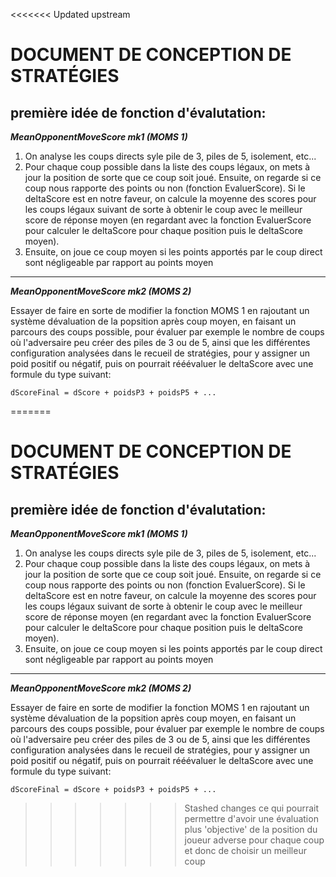 <<<<<<< Updated upstream
# DOCUMENT DE CONCEPTION DE STRATÉGIES

## première idée de fonction d'évalutation:

***MeanOpponentMoveScore mk1 (MOMS 1)***

1. On analyse les coups directs syle pile de 3, piles de 5, isolement, etc...
2. Pour chaque coup possible dans la liste des coups légaux, on mets à jour la position de sorte que ce coup soit joué.
Ensuite, on regarde si ce coup nous rapporte des points ou non (fonction EvaluerScore).
Si le deltaScore est en notre faveur, on calcule la moyenne des scores pour les coups légaux suivant de sorte à obtenir le coup avec le meilleur score de réponse moyen (en regardant avec la fonction EvaluerScore pour calculer le deltaScore pour chaque position puis le deltaScore moyen).
3. Ensuite, on joue ce coup moyen si les points apportés par le coup direct sont négligeable par rapport au points moyen

---

***MeanOpponentMoveScore mk2 (MOMS 2)***

Essayer de faire en sorte de modifier la fonction MOMS 1 en rajoutant un système dévaluation de la popsition après coup moyen, en faisant un parcours des coups possible, pour évaluer par exemple le nombre de coups où l'adversaire peu créer des piles de 3 ou de 5, ainsi que les différentes configuration analysées dans le recueil de stratégies, pour y assigner un poid positif ou négatif, puis on pourrait rééévaluer le deltaScore avec une formule du type suivant:

`dScoreFinal = dScore + poidsP3 + poidsP5 + ...`

=======
# DOCUMENT DE CONCEPTION DE STRATÉGIES

## première idée de fonction d'évalutation:

***MeanOpponentMoveScore mk1 (MOMS 1)***

1. On analyse les coups directs syle pile de 3, piles de 5, isolement, etc...
2. Pour chaque coup possible dans la liste des coups légaux, on mets à jour la position de sorte que ce coup soit joué.
Ensuite, on regarde si ce coup nous rapporte des points ou non (fonction EvaluerScore).
Si le deltaScore est en notre faveur, on calcule la moyenne des scores pour les coups légaux suivant de sorte à obtenir le coup avec le meilleur score de réponse moyen (en regardant avec la fonction EvaluerScore pour calculer le deltaScore pour chaque position puis le deltaScore moyen).
3. Ensuite, on joue ce coup moyen si les points apportés par le coup direct sont négligeable par rapport au points moyen

---

***MeanOpponentMoveScore mk2 (MOMS 2)***

Essayer de faire en sorte de modifier la fonction MOMS 1 en rajoutant un système dévaluation de la popsition après coup moyen, en faisant un parcours des coups possible, pour évaluer par exemple le nombre de coups où l'adversaire peu créer des piles de 3 ou de 5, ainsi que les différentes configuration analysées dans le recueil de stratégies, pour y assigner un poid positif ou négatif, puis on pourrait rééévaluer le deltaScore avec une formule du type suivant:

`dScoreFinal = dScore + poidsP3 + poidsP5 + ...`

>>>>>>> Stashed changes
ce qui pourrait permettre d'avoir une évaluation plus 'objective' de la position du joueur adverse pour chaque coup et donc de choisir un meilleur coup